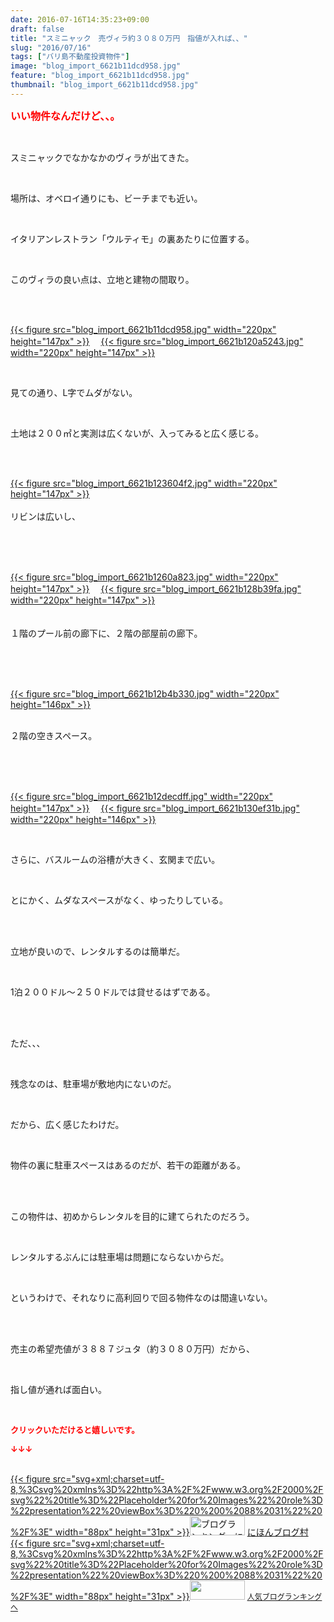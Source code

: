 ```yaml
---
date: 2016-07-16T14:35:23+09:00
draft: false
title: "スミニャック　売ヴィラ約３０８０万円　指値が入れば、、"
slug: "2016/07/16"
tags: ["バリ島不動産投資物件"]
image: "blog_import_6621b11dcd958.jpg"
feature: "blog_import_6621b11dcd958.jpg"
thumbnail: "blog_import_6621b11dcd958.jpg"
---
```

<p><font color="#ff0000" size="3"><strong>いい物件なんだけど、、。</strong></font></p><br/><p>スミニャックでなかなかのヴィラが出てきた。</p><br/><p>場所は、オベロイ通りにも、ビーチまでも近い。</p><br/><p>イタリアンレストラン「ウルティモ」の裏あたりに位置する。</p><br/><p>このヴィラの良い点は、立地と建物の間取り。</p><br/><p><br/><a href="blog_import_6621b11f21d57.jpg">{{< figure src="blog_import_6621b11dcd958.jpg" width="220px" height="147px" >}}</a> 　<a href="blog_import_6621b122140bc.jpg">{{< figure src="blog_import_6621b120a5243.jpg" width="220px" height="147px" >}}</a> <br/></p><br/><p>見ての通り、L字でムダがない。</p><br/><p>土地は２００㎡と実測は広くないが、入ってみると広く感じる。</p><br/><p><br/><a href="blog_import_6621b1249a2e6.jpg">{{< figure src="blog_import_6621b123604f2.jpg" width="220px" height="147px" >}}</a> <br/><br/>リビンは広いし、</p><br/><br/><p><br/><a href="blog_import_6621b12776cbf.jpg">{{< figure src="blog_import_6621b1260a823.jpg" width="220px" height="147px" >}}</a> 　<a href="blog_import_6621b129e7dc7.jpg">{{< figure src="blog_import_6621b128b39fa.jpg" width="220px" height="147px" >}}</a> <br/><br/><br/>１階のプール前の廊下に、２階の部屋前の廊下。</p><br/><br/><p><br/><a href="blog_import_6621b12ca6e33.jpg">{{< figure src="blog_import_6621b12b4b330.jpg" width="220px" height="146px" >}}</a> <br/></p><p><br/>２階の空きスペース。</p><br/><br/><p><br/><a href="blog_import_6621b12f37642.jpg">{{< figure src="blog_import_6621b12decdff.jpg" width="220px" height="147px" >}}</a> 　<a href="blog_import_6621b13269a7d.jpg">{{< figure src="blog_import_6621b130ef31b.jpg" width="220px" height="146px" >}}</a> <br/></p><br/><p>さらに、バスルームの浴槽が大きく、玄関まで広い。</p><br/><p>とにかく、ムダなスペースがなく、ゆったりしている。</p><br/><p><br/>立地が良いので、レンタルするのは簡単だ。</p><br/><p>1泊２００ドル～２５０ドルでは貸せるはずである。</p><br/><p><br/>ただ、、、</p><br/><p>残念なのは、駐車場が敷地内にないのだ。</p><br/><p>だから、広く感じたわけだ。</p><br/><p>物件の裏に駐車スペースはあるのだが、若干の距離がある。</p><br/><p><br/>この物件は、初めからレンタルを目的に建てられたのだろう。</p><br/><p>レンタルするぶんには駐車場は問題にならないからだ。</p><br/><p>というわけで、それなりに高利回りで回る物件なのは間違いない。</p><br/><p><br/>売主の希望売値が３８８７ジュタ（約３０８０万円）だから、</p><br/><p>指し値が通れば面白い。<br/></p><br/><p><font color="#ff0000" size="2"><strong>クリックいただけると嬉しいです。<br/></strong></font></p><p><font color="#ff0000" size="2"><strong>↓↓↓</strong></font></p><p><br/><a href="http://www.blogmura.com/ranking.html" target="_blank">{{< figure src="svg+xml;charset=utf-8,%3Csvg%20xmlns%3D%22http%3A%2F%2Fwww.w3.org%2F2000%2Fsvg%22%20title%3D%22Placeholder%20for%20Images%22%20role%3D%22presentation%22%20viewBox%3D%220%200%2088%2031%22%20%2F%3E" width="88px" height="31px" >}}<noscript><img border="0" alt="ブログランキング・にほんブログ村へ" src="https://img-proxy.blog-video.jp/images?url=http%3A%2F%2Fwww.blogmura.com%2Fimg%2Fwww88_31.gif" width="88" height="31"></noscript></a> <a href="http://www.blogmura.com/ranking.html" target="_blank">にほんブログ村</a> <br/><a title="人気ブログランキングへ" href="link.php?1804582">{{< figure src="svg+xml;charset=utf-8,%3Csvg%20xmlns%3D%22http%3A%2F%2Fwww.w3.org%2F2000%2Fsvg%22%20title%3D%22Placeholder%20for%20Images%22%20role%3D%22presentation%22%20viewBox%3D%220%200%2088%2031%22%20%2F%3E" width="88px" height="31px" >}}<noscript><img border="0" src="https://blog.with2.net/img/banner/banner_22.gif" width="88" height="31"></noscript></a> <a style="FONT-SIZE: 12px" href="link.php?1804582">人気ブログランキングへ</a> </p>

